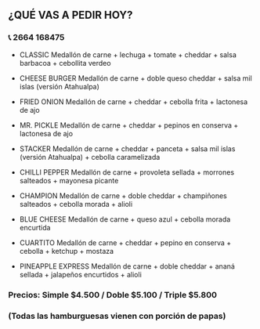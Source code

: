 ## ¿QUÉ VAS A PEDIR HOY?

### 📞 2664 168475

- CLASSIC Medallón de carne + lechuga + tomate + cheddar + salsa barbacoa + cebollita verdeo

- CHEESE BURGER Medallón de carne + doble queso cheddar + salsa mil islas (versión Atahualpa)

- FRIED ONION Medallón de carne + cheddar + cebolla frita + lactonesa de ajo

- MR. PICKLE Medallón de carne + cheddar + pepinos en conserva + lactonesa de ajo

- STACKER Medallón de carne + cheddar + panceta + salsa mil islas (versión Atahualpa) + cebolla caramelizada

- CHILLI PEPPER Medallón de carne + provoleta sellada + morrones salteados + mayonesa picante

- CHAMPION Medallón de carne + doble cheddar + champiñones salteados + cebolla morada + alioli

- BLUE CHEESE Medallón de carne + queso azul + cebolla morada encurtida

- CUARTITO Medallón de carne + cheddar + pepino en conserva + cebolla + ketchup + mostaza

- PINEAPPLE EXPRESS Medallón de carne + doble cheddar + ananá sellada + jalapeños encurtidos + alioli

### Precios: Simple $4.500 / Doble $5.100 / Triple $5.800 
### (Todas las hamburguesas vienen con porción de papas)